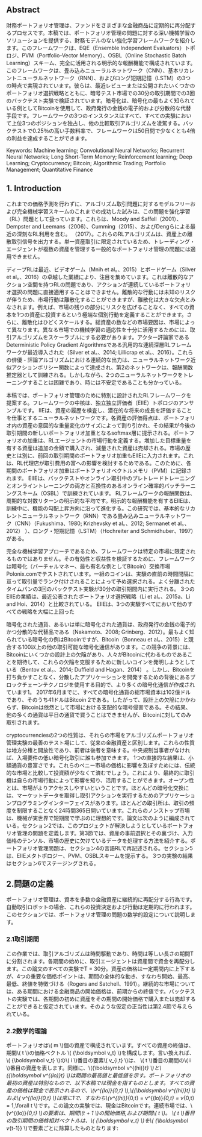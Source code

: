 ## Abstract

財務ポートフォリオ管理は、ファンドをさまざまな金融商品に定期的に再分配するプロセスです。本稿では、ポートフォリオ管理の問題に対する深い機械学習のソリューションを提供する、財務モデルのない強化学習フレームワークを紹介します。このフレームワークは、EQE（Ensemble Independent Evaluators）トポロジ、PVM（Portfolio-Vector Memory）、OSBL（Online Stochastic Batch Learning）スキーム、完全に活用される明示的な報酬機能で構成されています。このフレームワークは、畳み込みニューラルネットワーク（CNN）、基本リカレントニューラルネットワーク（RNN）、およびロング短期記憶（LSTM）の3つの時点で実現されています。彼らは、最近レビューまたは公開されたいくつかのポートフォリオ選択戦略とともに、暗号テスト市場での30分の取引期間での3回のバックテスト実験で検証されています。暗号化は、暗号化の最もよく知られている例としてBitcoinを使用して、政府発行の金銭の電子的および分散的な代替手段です。フレームワークの3つのインスタンスはすべて、すべての実験において上位3つのポジションを独占し、他の比較取引アルゴリズムを凌駕する。バックテストで0.25％の高い手数料率で、フレームワークは50日間で少なくとも4倍の利益を達成することができます。

Keywords: Machine learning; Convolutional Neural Networks; Recurrent Neural Networks;
Long Short-Term Memory; Reinforcement learning; Deep Learning; Cryptocurrency;
Bitcoin; Algorithmic Trading; Portfolio Management; Quantitative Finance

## 1. Introduction

これまでの価格予測を行わずに、アルゴリズム取引問題に対するモデルフリーおよび完全機械学習スキームのこれまでの成功した試みは、この問題を強化学習（RL）問題として扱っています。これらは、Moody and Saffell（2001）、Dempster and Leemans（2006）、Cumming（2015）、およびDengらによる最近の深刻なRL利用を含む。 （2017）。これらのRLアルゴリズムは、資産上の離散取引信号を出力する。単一資産取引に限定されているため、トレーディング・エージェントが複数の資産を管理する一般的なポートフォリオ管理の問題には適用できません。

ディープRLは最近、ビデオゲーム（Mnih et al。、2015）とボードゲーム（Silver et al。、2016）の卓越した業績により、注目を集めています。これは離散的なアクション空間を持つRLの問題であり、アクションが連続しているポートフォリオ選択の問題に直接適用することはできません。離散的な行動には未知のリスクが伴うため、市場行動は離散化することができますが、離散化は大きな欠点とみなされます。例えば、市場の残りの部分にリスクを広げることなく、すべての資本を1つの資産に投資するという極端な個別行動を定義することができます。さらに、離散化はひどくスケールする。総資産の数などの市場要因は、市場によって異なります。異なる市場での機械学習の適応性を十分に活用するためには、取引アルゴリズムをスケーラブルにする必要があります。アクター評論家であるDeterministic Policy Gradient Algorithmsである汎用的な連続深層RLフレームワークが最近導入された（Silver et al。、2014; Lillicrap et al。、2016）。これらの俳優 - 評論アルゴリズムにおける連続的な出力は、ニューラルネットワーク近似アクションポリシー関数によって達成され、第2のネットワークは、報酬関数推定器として訓練される。しかしながら、2つのニューラルネットワークをトレーニングすることは困難であり、時には不安定であることも分かっている。

本稿では、ポートフォリオ管理のために特別に設計されたRLフレームワークを提案する。フレームワークの中核は、独立独立評価者（EIIE）トポロジのアンサンブルです。 IIEは、資産の履歴を検査し、潜在的な将来の成長を評価することを仕事とするニューラルネットワークです。各資産の評価得点は、ポートフォリオ内の資産の意図的な重量変化のサイズによって割り引かれ、その結果が今後の取引期間の新しいポートフォリオ加重となるsoftmax層に提示される。ポートフォリオの加重は、RLエージェントの市場行動を定義する。増加した目標重量を有する資産は追加の金額で購入され、減量された資産は売却される。市場の歴史とは別に、前回の取引期間のポートフォリオ加重もEIIEに入力されます。これは、RL代理店が取引費用の富への影響を検討するためである。このために、各期間のポートフォリオ加重はポートフォリオベクトルメモリ（PVM）に記録されます。 EIIEは、バックテストやオンライン取引中のプレトレードトレーニングとオンライントレーニングの両方と互換性のあるオンライン確率的バッチラーニングスキーム（OSBL）で訓練されています。 RLフレームワークの報酬関数は、周期的な対数リターンの明示的な平均です。明示的な報酬機能を有するEIIEは、訓練中に、機能の勾配上昇方向に沿って進化する。この研究では、基本的なリカレントニューラルネットワーク（RNN）である畳み込みニューラルネットワーク（CNN）（Fukushima、1980; Krizhevsky et al。、2012; Sermanet et al。、2012） ）、ロング・短期記憶（LSTM）（Hochreiter and Schmidhuber、1997）がある。

完全な機械学習アプローチであるため、フレームワークは特定の市場に限定されるものではありません。その有効性と収益性を検証するために、フレームワークは暗号化（バーチャルマネー、最も有名な例としてBitcoin）交換市場Polonix.comでテストされています。一組のコインは、実験の直前の時間間隔に亘って取引量でランク付けされることによって予め選択される。よく分離されたタイムパンの3回のバックテスト実験が30分の取引期間内に実行される。 3つのEIIEの業績は、最近公表されたポートフォリオ選択戦略（Li et al。、2015a、Li and Hoi、2014）と比較されている。 EIIEは、3つの実験すべてにおいて他のすべての戦略を大幅に上回った

暗号化された通貨、あるいは単に暗号化された通貨は、政府発行の金銭の電子的かつ分散的な代替品である（Nakamoto、2008; Grinberg、2012）。最もよく知られている暗号化の例はBitcoinですが、Bitcoin（Bonneau et al。、2015）と競合する100以上の他の取引可能な暗号化通信があります。この競争の背景には、Bitcoinにいくつかの設計上の欠陥があり、人々がBitcoinに代わるものであることを期待して、これらの欠陥を克服するために新しいコインを発明しようとしている（Bentov et al。、2014; Duffield and Hagan、2014） 。しかし、Bitcoinを打ち負かすことなく、分散したアプリケーションを開発するための背後にあるブロックチェーンテクノロジを使用する目的で、より多くの暗号化通信が作成されています1。 2017年6月までに、すべての暗号化通貨の総市場資本は102億ドルであり、そのうち41ドルはBitcoin 2である。したがって、設計上の欠陥にかかわらず、Bitcoinは依然として市場における支配的な暗号侵害である。その結果、他の多くの通貨は平日の通貨で買うことはできませんが、Bitcoinに対してのみ取引されます。

cryptocurrenciesの2つの性質は、それらの市場をアルゴリズムポートフォリオ管理実験の最善のテスト場にして、従来の金融資産と区別します。これらの性質は地方分権と開放性であり、前者は後者を意味する。中央規制当事者がなければ、入場要件の低い暗号化取引に誰も参加できます。 1つの直接的な結果は、小額通貨の豊富さです。これらのペニー市場の価格に影響を及ぼすためには、伝統的な市場と比較して投資額が少なくて済むでしょう。これにより、最終的に取引機は自らの市場行動によって影響を知り、活用することができます。オープン性とは、市場がよりアクセスしやすいということです。ほとんどの暗号化交換には、マーケットデータを取得し取引アクションを実行するためのアプリケーションプログラミングインターフェイスがあります。ほとんどの取引所は、取引の頻度を制限することなく24時間365日開いています。これらのノンストップ市場は、機械が実世界で短期間で学ぶのに理想的です。論文は次のように編成されている。セクション2では、このプロジェクトが解決しようとしているポートフォリオ管理の問題を定義します。第3節では、資産の事前選択とその裏づけ、入力価格のテンソル、市場の歴史に欠けているデータを処理する方法を紹介する。ポートフォリオ管理問題は、セクション4の言語RLで再記述される。セクション5は、EIIEメタトポロジー、PVM、OSBLスキームを提示する。 3つの実験の結果はセクション6でステージングされる。

## 2.問題の定義

ポートフォリオ管理は、資本を多数の金融資産に継続的に再配分する行為です。自動取引ロボットの場合、これらの投資決定および行動は定期的に行われます。このセクションでは、ポートフォリオ管理の問題の数学的設定について説明します。

### 2.1取引期間

この作業では、取引アルゴリズムは時間駆動であり、時間は等しい長さの期間Tに分割されます。各期間の始めに、取引エージェントは資産間で資金を再配分します。この論文のすべての実験でT = 30分。資産の価格は一定期間内に上下するが、4つの重要な価格ポイントは、期間の全体的な動き、すなわち開始、最高、最低、終値を特徴づける（Rogers and Satchell、1991）。継続的な市場については、ある期間における金融商品の開始価格は、前期からの終値です。バックテストの実験では、各期間の初めに資産をその期間の開始価格で購入または売却することができると仮定されています。そのような仮定の正当性は第2.4節で与えられている。

### 2.2数学的理論

ポートフォリオは\\( m \\)個の資産で構成されています。すべての資産の終値は、期間\\( t \\)の価格ベクトル \\( {\boldsymbol v_t} \\)を構成します。言い換えれば、\\( {\boldsymbol v_t} \\)の\\( i \\)番目の要素\\( v_{i,t} \\)は、 \\( t \\)番目の期間の\\( i \\)番目の資産を表します。同様に、\\({\boldsymbol v^{(hi)}_t} \\)と\\({\boldsymbol v^{(lo)}_t} \\)は期間の最高値と最低値を示す。ポートフォリオの最初の資産は特別なもので、以下本稿では現金を指すものとします。すべての資産の価格は現金で表示されるので、\\(v^{(lo)}_{0,t} \\),\\({\boldsymbol v^{(hi)}_t} \\)およ\\(  v^{(lo)}_{0,t} \\)は常に1で、すなわち\\(v^{(hi)}_{0,t} = v^{(lo)}_{0,t} = v_{0,t} = 1,\forall t \\)です。この論文の実験では、現金はBitcoinです。連続市場では、\\(v^{(lo)}_{0,t} \\)の要素は、期間\\(t + 1 \\)の開始価格,および期間\\( t \\)。 \\( t \\)番目の取引期間の価格相対ベクトルは、\\( {\boldsymbol v_t} \\)を\\( {\boldsymbol v_{t-1}} \\)で要素ごとに除算したものとなります:


